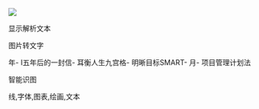 ![](https://images.cubox.pro/1638840860714/72663/image.jpg)

显示解析文本

图片转文字

年-
I五年后的一封信-
耳衡人生九宫格-
明晰目标SMART-
月-
项目管理计划法

智能识图

线,字体,图表,绘画,文本